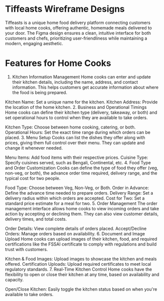 # Tiffeasts Wireframe Designs
Tiffeasts is a unique home food delivery platform connecting customers with local home cooks, offering authentic, homemade meals delivered to your door. The Figma design ensures a clean, intuitive interface for both customers and chefs, prioritizing user-friendliness while maintaining a modern, engaging aesthetic.

  # Features for Home Cooks
  1. Kitchen Information Management
  Home cooks can enter and update their kitchen details, including the name, address, and contact information. This helps customers get accurate information about where the food is being prepared.
  
  Kitchen Name: Set a unique name for the kitchen.
  Kitchen Address: Provide the location of the home kitchen.
  2. Business and Operational Timings
  Home cooks can define their kitchen type (delivery, takeaway, or both) and set operational hours to control when they are available to take orders.
  
  Kitchen Type: Choose between home cooking, catering, or both.
  Operational Hours: Set the exact time range during which orders can be placed.
  3. Menu Setup
  Cooks can list the dishes they offer along with prices, giving them full control over their menu. They can update and change it whenever needed.
  
  Menu Items: Add food items with their respective prices.
  Cuisine Type: Specify cuisines served, such as Bengali, Continental, etc.
  4. Food Type and Order Customization
  Cooks can define the type of food they offer (veg, non-veg, or both), the advance order time required, delivery range, and the typical cost for two people.
  
  Food Type: Choose between Veg, Non-Veg, or Both.
  Order in Advance: Define the advance time needed to prepare orders.
  Delivery Range: Set a delivery radius within which orders are accepted.
  Cost for Two: Set a standard price estimate for a meal for two.
  5. Order Management
  The order management interface allows home cooks to view incoming orders and take action by accepting or declining them. They can also view customer details, delivery times, and total costs.
  
  Order Details: View complete details of orders placed.
  Accept/Decline Orders: Manage orders based on availability.
  6. Document and Image Upload
  Home cooks can upload images of their kitchen, food, and required certifications like the FSSAI certificate to comply with regulations and build trust with customers.
  
  Kitchen & Food Images: Upload images to showcase the kitchen and meals offered.
  Certification Uploads: Upload required certificates to meet local regulatory standards.
  7. Real-Time Kitchen Control
  Home cooks have the flexibility to open or close their kitchen at any time, based on availability and capacity.

Open/Close Kitchen: Easily toggle the kitchen status based on when you're available to take orders.

